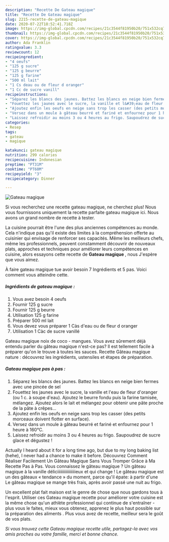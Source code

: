 ```yaml
---
description: "Recette De Gateau magique"
title: "Recette De Gateau magique"
slug: 2215-recette-de-gateau-magique
date: 2020-07-22T18:52:41.718Z
image: https://img-global.cpcdn.com/recipes/21c3544f81950b20/751x532cq70/gateau-magique-photo-principale-de-la-recette.jpg
thumbnail: https://img-global.cpcdn.com/recipes/21c3544f81950b20/751x532cq70/gateau-magique-photo-principale-de-la-recette.jpg
cover: https://img-global.cpcdn.com/recipes/21c3544f81950b20/751x532cq70/gateau-magique-photo-principale-de-la-recette.jpg
author: Ada Franklin
ratingvalue: 3.3
reviewcount: 12
recipeingredient:
- "4 oeufs"
- "125 g sucre"
- "125 g beurre"
- "125 g farine"
- "500 ml lait"
- "1 Cs deau ou de fleur d oranger"
- "1 Cc de sucre vanill"
recipeinstructions:
- "Séparez les blancs des jaunes. Battez les blancs en neige bien fermes avec une pincée de sel"
- "Fouettez les jaunes avec le sucre, la vanille et l&#39;eau de fleur d&#39;oranger (ou 1 c. à soupe d&#39;eau). Ajoutez le beurre fondu puis la farine tamisée, mélangez. Ajoutez alors le lait et mélangez pour obtenir une pâte proche de la pâte à crêpes..."
- "Ajoutez enfin les oeufs en neige sans trop les casser (des petits morceaux doivent flotter en surface)."
- "Versez dans un moule à gâteau beurré et fariné et enfournez pour 1 heure à 160°C."
- "Laissez refroidir au moins 3 ou 4 heures au frigo. Saupoudrez de sucre glace et dégustez !"
categories:
- Resep
tags:
- gateau
- magique

katakunci: gateau magique 
nutrition: 299 calories
recipecuisine: Indonesian
preptime: "PT31M"
cooktime: "PT60M"
recipeyield: "3"
recipecategory: Dinner

---
```



![Gateau magique](https://img-global.cpcdn.com/recipes/21c3544f81950b20/751x532cq70/gateau-magique-photo-principale-de-la-recette.jpg)

Si vous recherchez une recette gateau magique, ne cherchez plus! Nous vous fournissons uniquement la recette parfaite gateau magique ici. Nous avons un grand nombre de recette à tester.

La cuisine pourrait être l'une des plus anciennes compétences au monde. Cela n'indique pas qu'il existe des limites à la compréhension offerte au cuisinier qui envisage de renforcer ses capacités. Même les meilleurs chefs, même les professionnels, peuvent constamment découvrir de nouveaux plats, approches et techniques pour améliorer leurs compétences en cuisine, alors essayons cette recette de <strong> Gateau magique </strong>, nous J'espère que vous aimez.

<!--inarticleads1-->

À faire gateau magique tue avoir besoin 7 Ingrédients et 5 pas. Voici comment vous atteindre cette.

##### Ingrédients de gateau magique :

1. Vous avez besoin 4 oeufs
1. Fournir 125 g sucre
1. Fournir 125 g beurre
1. Utilisation 125 g farine
1. Préparer 500 ml lait
1. Vous devez vous préparer 1 Càs d&#39;eau ou de fleur d oranger
1. Utilisation 1 Càc de sucre vanillé


Gateau magique noix de coco - mangues. Vous avez sûrement déjà entendu parler du gâteau magique n&#39;est-ce pas? Il est tellement facile à préparer qu&#39;on le trouve à toutes les sauces. Recette Gâteau magique nature : découvrez les ingrédients, ustensiles et étapes de préparation. 

<!--inarticleads2-->

##### Gateau magique pas à pas :

1. Séparez les blancs des jaunes. Battez les blancs en neige bien fermes avec une pincée de sel
1. Fouettez les jaunes avec le sucre, la vanille et l&#39;eau de fleur d&#39;oranger (ou 1 c. à soupe d&#39;eau). Ajoutez le beurre fondu puis la farine tamisée, mélangez. Ajoutez alors le lait et mélangez pour obtenir une pâte proche de la pâte à crêpes...
1. Ajoutez enfin les oeufs en neige sans trop les casser (des petits morceaux doivent flotter en surface).
1. Versez dans un moule à gâteau beurré et fariné et enfournez pour 1 heure à 160°C.
1. Laissez refroidir au moins 3 ou 4 heures au frigo. Saupoudrez de sucre glace et dégustez !


Actually I heard about it for a long time ago, but due to my long baking list (hehe), I never had a chance to make it before. Découvrez Comment Réaliser Facilement Un Gâteau Magique Sans Vous Tromper Grâce à Ma Recette Pas à Pas. Vous connaissez le gâteau magique ? Un gâteau magique à la vanille déliciiiiiiiiiiiiiiiiieux et qui change ! Le gâteau magique est un des gâteaux « tendance » du moment, parce qu&#39;il épate: à partir d&#39;une Le gâteau magique se mange très frais, après avoir passé une nuit au frigo. 

<!--inarticleads1-->

<p>
Un excellent plat fait maison est le genre de chose que nous gardons tous à l'esprit. Utiliser ces Gateau magique recette pour améliorer votre cuisine est la même chose qu'un athlète professionnel qui continue de s'entraîner - plus vous le faites, mieux vous obtenez, apprenez le plus haut possible sur la préparation des aliments . Plus vous avez de recette, meilleur sera le goût de vos plats.
</p>

<p>
<i>Si vous trouvez cette Gateau magique recette utile, partagez-la avec vos amis proches ou votre famille, merci et bonne chance.</i>
</p>
